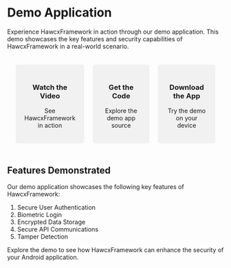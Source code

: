 # Demo Application

Experience HawcxFramework in action through our demo application. This demo showcases the key features and security capabilities of HawcxFramework in a real-world scenario.

<div class="grid-container">
  <div class="grid-item" onclick="showVideo()">
    <i class="fa fa-play-circle"></i>
    <h3>Watch the Video</h3>
    <p>See HawcxFramework in action</p>
  </div>

  <div class="grid-item" onclick="window.open('https://github.com/hawcx/demo-app', '_blank')">
    <i class="fa fa-code"></i>
    <h3>Get the Code</h3>
    <p>Explore the demo app source</p>
  </div>

  <div class="grid-item" onclick="window.open('https://github.com/hawcx/demo-app/releases/latest/download/hawcx-demo.apk', '_blank')">
    <i class="fa fa-download"></i>
    <h3>Download the App</h3>
    <p>Try the demo on your device</p>
  </div>
</div>

<div id="videoModal" class="modal">
  <div class="modal-content">
    <span class="close">&times;</span>
    <iframe width="560" height="315" src="https://www.youtube.com/embed/YOUR_VIDEO_ID" frameborder="0" allow="autoplay; encrypted-media" allowfullscreen></iframe>
  </div>
</div>

<script>
function showVideo() {
  var modal = document.getElementById("videoModal");
  modal.style.display = "block";
}

var span = document.getElementsByClassName("close")[0];
span.onclick = function() {
  var modal = document.getElementById("videoModal");
  modal.style.display = "none";
}

window.onclick = function(event) {
  var modal = document.getElementById("videoModal");
  if (event.target == modal) {
    modal.style.display = "none";
  }
}
</script>

<style>
.grid-container {
  display: grid;
  grid-template-columns: repeat(3, 1fr);
  gap: 20px;
  padding: 20px;
}

.grid-item {
  background-color: #f1f1f1;
  border-radius: 5px;
  padding: 20px;
  text-align: center;
  cursor: pointer;
  transition: background-color 0.3s;
}

.grid-item:hover {
  background-color: #ddd;
}

.grid-item i {
  font-size: 48px;
  margin-bottom: 10px;
}

.modal {
  display: none;
  position: fixed;
  z-index: 1;
  left: 0;
  top: 0;
  width: 100%;
  height: 100%;
  overflow: auto;
  background-color: rgba(0,0,0,0.4);
}

.modal-content {
  background-color: #fefefe;
  margin: 15% auto;
  padding: 20px;
  border: 1px solid #888;
  width: 80%;
}

.close {
  color: #aaa;
  float: right;
  font-size: 28px;
  font-weight: bold;
  cursor: pointer;
}

.close:hover,
.close:focus {
  color: black;
  text-decoration: none;
  cursor: pointer;
}
</style>

## Features Demonstrated

Our demo application showcases the following key features of HawcxFramework:

1. Secure User Authentication
2. Biometric Login
3. Encrypted Data Storage
4. Secure API Communications
5. Tamper Detection

Explore the demo to see how HawcxFramework can enhance the security of your Android application.